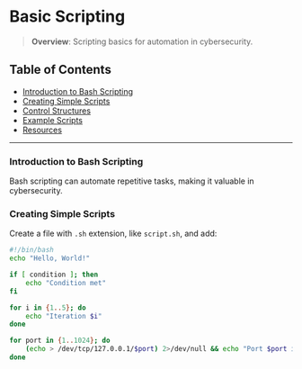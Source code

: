 # Basic Scripting

> **Overview**: Scripting basics for automation in cybersecurity.

## Table of Contents
- [Introduction to Bash Scripting](#introduction-to-bash-scripting)
- [Creating Simple Scripts](#creating-simple-scripts)
- [Control Structures](#control-structures)
- [Example Scripts](#example-scripts)
- [Resources](#resources)

---

### Introduction to Bash Scripting
Bash scripting can automate repetitive tasks, making it valuable in cybersecurity.

### Creating Simple Scripts
Create a file with `.sh` extension, like `script.sh`, and add:
```bash
#!/bin/bash
echo "Hello, World!"

if [ condition ]; then
    echo "Condition met"
fi

for i in {1..5}; do
    echo "Iteration $i"
done

for port in {1..1024}; do
    (echo > /dev/tcp/127.0.0.1/$port) 2>/dev/null && echo "Port $port is open"
done

